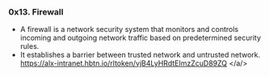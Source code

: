 ### 0x13. Firewall
- A firewall is a network security system that monitors and controls incoming and outgoing network traffic based on predetermined security rules.
- It establishes a barrier between trusted network and untrusted network.
<a> https://alx-intranet.hbtn.io/rltoken/vjB4LyHRdtEImzZcuD89ZQ </a/>

